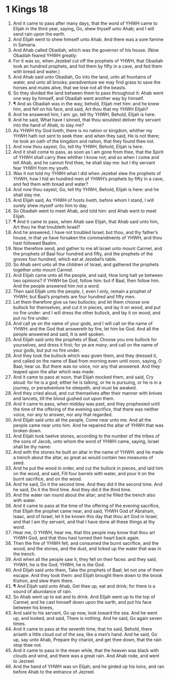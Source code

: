 ﻿# 1 Kings 18
1. And it came to pass after many days, that the word of YHWH came to Elijah in the third year, saying, Go, shew thyself unto Ahab; and I will send rain upon the earth. 
2. And Elijah went to shew himself unto Ahab. And there was a sore famine in Samaria. 
3. And Ahab called Obadiah, which was the governor of his house. (Now Obadiah feared YHWH greatly: 
4. For it was so, when Jezebel cut off the prophets of YHWH, that Obadiah took an hundred prophets, and hid them by fifty in a cave, and fed them with bread and water.) 
5. And Ahab said unto Obadiah, Go into the land, unto all fountains of water, and unto all brooks: peradventure we may find grass to save the horses and mules alive, that we lose not all the beasts. 
6. So they divided the land between them to pass throughout it: Ahab went one way by himself, and Obadiah went another way by himself. 
7. ¶ And as Obadiah was in the way, behold, Elijah met him: and he knew him, and fell on his face, and said, Art thou that my YHWH Elijah? 
8. And he answered him, I am: go, tell thy YHWH, Behold, Elijah is here. 
9. And he said, What have I sinned, that thou wouldest deliver thy servant into the hand of Ahab, to slay me? 
10. As YHWH thy God liveth, there is no nation or kingdom, whither my YHWH hath not sent to seek thee: and when they said, He is not there; he took an oath of the kingdom and nation, that they found thee not. 
11. And now thou sayest, Go, tell thy YHWH, Behold, Elijah is here. 
12. And it shall come to pass, as soon as I am gone from thee, that the Spirit of YHWH shall carry thee whither I know not; and so when I come and tell Ahab, and he cannot find thee, he shall slay me: but I thy servant fear YHWH from my youth. 
13. Was it not told my YHWH what I did when Jezebel slew the prophets of YHWH, how I hid an hundred men of YHWH’s prophets by fifty in a cave, and fed them with bread and water? 
14. And now thou sayest, Go, tell thy YHWH, Behold, Elijah is here: and he shall slay me. 
15. And Elijah said, As YHWH of hosts liveth, before whom I stand, I will surely shew myself unto him to day. 
16. So Obadiah went to meet Ahab, and told him: and Ahab went to meet Elijah. 
17. ¶ And it came to pass, when Ahab saw Elijah, that Ahab said unto him, Art thou he that troubleth Israel? 
18. And he answered, I have not troubled Israel; but thou, and thy father’s house, in that ye have forsaken the commandments of YHWH, and thou hast followed Baalim. 
19. Now therefore send, and gather to me all Israel unto mount Carmel, and the prophets of Baal four hundred and fifty, and the prophets of the groves four hundred, which eat at Jezebel’s table. 
20. So Ahab sent unto all the children of Israel, and gathered the prophets together unto mount Carmel. 
21. And Elijah came unto all the people, and said, How long halt ye between two opinions? if YHWH be God, follow him: but if Baal, then follow him. And the people answered him not a word. 
22. Then said Elijah unto the people, I, even I only, remain a prophet of YHWH; but Baal’s prophets are four hundred and fifty men. 
23. Let them therefore give us two bullocks; and let them choose one bullock for themselves, and cut it in pieces, and lay it on wood, and put no fire under: and I will dress the other bullock, and lay it on wood, and put no fire under: 
24. And call ye on the name of your gods, and I will call on the name of YHWH: and the God that answereth by fire, let him be God. And all the people answered and said, It is well spoken. 
25. And Elijah said unto the prophets of Baal, Choose you one bullock for yourselves, and dress it first; for ye are many; and call on the name of your gods, but put no fire under. 
26. And they took the bullock which was given them, and they dressed it, and called on the name of Baal from morning even until noon, saying, O Baal, hear us. But there was no voice, nor any that answered. And they leaped upon the altar which was made. 
27. And it came to pass at noon, that Elijah mocked them, and said, Cry aloud: for he is a god; either he is talking, or he is pursuing, or he is in a journey, or peradventure he sleepeth, and must be awaked. 
28. And they cried aloud, and cut themselves after their manner with knives and lancets, till the blood gushed out upon them. 
29. And it came to pass, when midday was past, and they prophesied until the time of the offering of the evening sacrifice, that there was neither voice, nor any to answer, nor any that regarded. 
30. And Elijah said unto all the people, Come near unto me. And all the people came near unto him. And he repaired the altar of YHWH that was broken down. 
31. And Elijah took twelve stones, according to the number of the tribes of the sons of Jacob, unto whom the word of YHWH came, saying, Israel shall be thy name: 
32. And with the stones he built an altar in the name of YHWH: and he made a trench about the altar, as great as would contain two measures of seed. 
33. And he put the wood in order, and cut the bullock in pieces, and laid him on the wood, and said, Fill four barrels with water, and pour it on the burnt sacrifice, and on the wood. 
34. And he said, Do it the second time. And they did it the second time. And he said, Do it the third time. And they did it the third time. 
35. And the water ran round about the altar; and he filled the trench also with water. 
36. And it came to pass at the time of the offering of the evening sacrifice, that Elijah the prophet came near, and said, YHWH God of Abraham, Isaac, and of Israel, let it be known this day that thou art God in Israel, and that I am thy servant, and that I have done all these things at thy word. 
37. Hear me, O YHWH, hear me, that this people may know that thou art YHWH God, and that thou hast turned their heart back again. 
38. Then the fire of YHWH fell, and consumed the burnt sacrifice, and the wood, and the stones, and the dust, and licked up the water that was in the trench. 
39. And when all the people saw it, they fell on their faces: and they said, YHWH, he is the God; YHWH, he is the God. 
40. And Elijah said unto them, Take the prophets of Baal; let not one of them escape. And they took them: and Elijah brought them down to the brook Kishon, and slew them there. 
41. ¶ And Elijah said unto Ahab, Get thee up, eat and drink; for there is a sound of abundance of rain. 
42. So Ahab went up to eat and to drink. And Elijah went up to the top of Carmel; and he cast himself down upon the earth, and put his face between his knees, 
43. And said to his servant, Go up now, look toward the sea. And he went up, and looked, and said, There is nothing. And he said, Go again seven times. 
44. And it came to pass at the seventh time, that he said, Behold, there ariseth a little cloud out of the sea, like a man’s hand. And he said, Go up, say unto Ahab, Prepare thy chariot, and get thee down, that the rain stop thee not. 
45. And it came to pass in the mean while, that the heaven was black with clouds and wind, and there was a great rain. And Ahab rode, and went to Jezreel. 
46. And the hand of YHWH was on Elijah; and he girded up his loins, and ran before Ahab to the entrance of Jezreel. 
